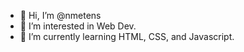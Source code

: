 - 👋 Hi, I’m @nmetens
- 👀 I’m interested in Web Dev.
- 🌱 I’m currently learning HTML, CSS, and Javascript.

<!---
nmetens/nmetens is a ✨ special ✨ repository because its `README.md` (this file) appears on your GitHub profile.
You can click the Preview link to take a look at your changes.
--->
